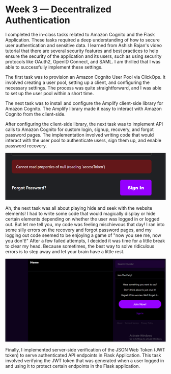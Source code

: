 # Week 3 — Decentralized Authentication
I completed the in-class tasks related to Amazon Cognito and the Flask Application. These tasks required a deep understanding of how to secure user authentication and sensitive data. I learned from Ashish Rajan's video tutorial that there are several security features and best practices to help ensure the security of the application and its users, such as using security protocols like OAuth2, OpenID Connect, and SAML. I am thrilled that I was able to successfully implement these settings.

The first task was to provision an Amazon Cognito User Pool via ClickOps. It involved creating a user pool, setting up a client, and configuring the necessary settings. The process was quite straightforward, and I was able to set up the user pool within a short time.

The next task was to install and configure the Amplify client-side library for Amazon Cognito. The Amplify library made it easy to interact with Amazon Cognito from the client-side.

After configuring the client-side library, the next task was to implement API calls to Amazon Cognito for custom login, signup, recovery, and forgot password pages. The implementation involved writing code that would interact with the user pool to authenticate users, sign them up, and enable password recovery. 

![Errors for password recovery](assets/week%203%20error.PNG)

Ah, the next task was all about playing hide and seek with the website elements! I had to write some code that would magically display or hide certain elements depending on whether the user was logged in or logged out. But let me tell you, my code was feeling mischievous that day! I ran into some silly errors on the recovery and forgot password pages, and my logging out code seemed to be enjoying a game of "now you see me, now you don't!" After a few failed attempts, I decided it was time for a little break to clear my head. Because sometimes, the best way to solve ridiculous errors is to step away and let your brain have a little rest.

![Errors after logging out](assets/week%203%20error%20after%20logout.PNG)

Finally, I implemented server-side verification of the JSON Web Token (JWT token) to serve authenticated API endpoints in Flask Application. This task involved verifying the JWT token that was generated when a user logged in and using it to protect certain endpoints in the Flask application.


